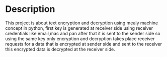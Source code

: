 # Description
This project is about text encryption and decryption using mealy machine concept in python,
first key is generated at receiver side using receiver credentials like email,mac and pan
after that it is sent to the sender side so using the same key only encryption and decryption 
takes place receiver requests for a data that is encrypted at sender side and sent to the receiver
this encrypted data is decrypted at the receiver side.
